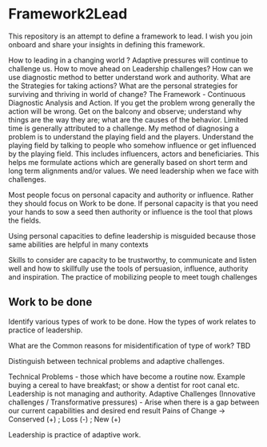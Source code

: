 # Framework2Lead
This repository is an attempt to define a framework to lead. I wish you join onboard and share your insights in defining this framework.


How to leading in a changing world ? Adaptive pressures will continue to challenge us. How to move ahead on Leadership challenges? How can we use diagnostic method to better understand work and authority. What are the Strategies for taking actions? What are the personal strategies for surviving and thriving in world of change?
The Framework - Continuous Diagnostic Analysis and Action. If you get the problem wrong generally the action will be wrong. Get on the balcony and observe; understand why things are the way they are; what are the causes of the behavior. Limited time is generally attributed to a challenge. My method of diagnosing a problem is to understand the playing field and the players. Understand the playing field by talking to people who somehow influence or get influenced by the playing field. This includes influencers, actors and beneficiaries. This helps me formulate actions which are generally based on short term and long term alignments and/or values. We need leadership when we face with challenges. 

Most people focus on personal capacity and authority or influence. Rather they should focus on Work to be done. If personal capacity is that you need your hands to sow a seed then authority or influence is the tool that plows the fields. 

Using personal capacities to define leadership is misguided because those same abilities are helpful in many contexts

Skills to consider are capacity to be trustworthy, to communicate and listen well and how to skillfully use the tools of persuasion, influence, authority and inspiration. The practice of mobilizing people to meet tough challenges

## Work to be done

Identify various types of work to be done. How the types of work relates to practice of leadership.

What are the Common reasons for misidentification of type of work? TBD

Distinguish between technical problems and adaptive challenges.

Technical Problems - those which have become a routine now. Example buying a cereal to have breakfast; or show a dentist for root canal etc. Leadership is not managing and authority.
Adaptive Challenges (Innovative challenges / Transformative pressures) - Arise when there is a gap between our current capabilities and desired end result
Pains of Change -> Conserved (+) ; Loss (-) ; New (+)

Leadership is practice of adaptive work.
